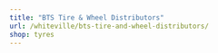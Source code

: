 ```yaml
---
title: "BTS Tire & Wheel Distributors"
url: /whiteville/bts-tire-and-wheel-distributors/
shop: tyres
---
```

